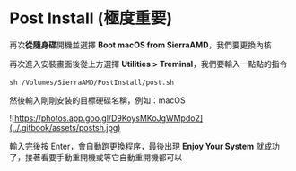# Post Install \(極度重要\)

再次**從隨身碟**開機並選擇 **Boot macOS from SierraAMD**，我們要更換內核

再次進入安裝畫面後從上方選擇 **Utilities &gt; Treminal**，我們要輸入一點點的指令

 `sh /Volumes/SierraAMD/PostInstall/post.sh` 

然後輸入剛剛安裝的目標硬碟名稱，例如：macOS

![https://photos.app.goo.gl/D9KoysMKoJgWMpdo2](../.gitbook/assets/postsh.jpg)

輸入完後按 Enter，會自動跑更換程序，最後出現 **Enjoy Your System** 就成功了，接著看要手動重開機或等它自動重開機都可以


